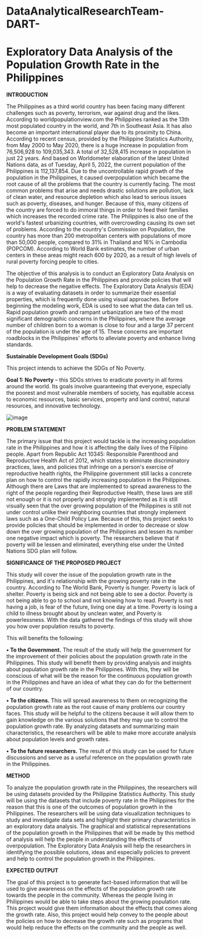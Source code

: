 # DataAnalyticalResearchTeam-DART-

# **Exploratory Data Analysis of the Population Growth Rate in the Philippines**

**INTRODUCTION**

The Philippines as a third world country has been facing many different challenges such as poverty, terrorism, war against drug and the likes. According to worldpopulationview.com the Philippines ranked as the 13th most populated country in the world, and 7th in Southeast Asia. It has also become an important international player due to its proximity to China. According to recent census, provided by the Philippine Statistics Authority, from May 2000 to May 2020, there is a huge increase in population from 76,506,928 to 109,035,343. A total of 32,528,415 increase in population in just 22 years. And based on Worldometer elaboration of the latest United Nations data, as of Tuesday, April 5, 2022, the current population of the Philippines is 112,137,854. Due to the uncontrollable rapid growth of the population in the Philippines, it caused overpopulation which became the root cause of all the problems that the country is currently facing. The most common problems that arise and needs drastic solutions are pollution, lack of clean water, and resource depletion which also lead to serious issues such as poverty, diseases, and hunger. Because of this, many citizens of the country are forced to do immoral things in order to feed their families which increases the recorded crime rate. The Philippines is also one of the world's fastest urbanizing countries, with overcrowding causing its own set of problems. According to the country's Commission on Population, the country has more than 200 metropolitan centers with populations of more than 50,000 people, compared to 31% in Thailand and 16% in Cambodia (POPCOM). According to World Bank estimates, the number of urban centers in these areas might reach 600 by 2020, as a result of high levels of rural poverty forcing people to cities.

The objective of this analysis is to conduct an Exploratory Data Analysis on the Population Growth Rate in the Philippines and provide policies that will help to decrease the negative effects. The Exploratory Data Analysis (EDA) is a way of evaluating datasets in order to summarize their essential properties, which is frequently done using visual approaches. Before beginning the modeling work, EDA is used to see what the data can tell us. Rapid population growth and rampant urbanization are two of the most significant demographic concerns in the Philippines, where the average number of children born to a woman is close to four and a large 37 percent of the population is under the age of 15. These concerns are important roadblocks in the Philippines' efforts to alleviate poverty and enhance living standards.

**Sustainable Development Goals (SDGs)**

This project intends to achieve the SDGs of No Poverty.

**Goal 1: No Poverty** – this SDGs strives to eradicate poverty in all forms around the world. Its goals involve guaranteeing that everyone, especially the poorest and most vulnerable members of society, has equitable access to economic resources, basic services, property and land control, natural resources, and innovative technology.


![image](https://user-images.githubusercontent.com/102594912/170211296-a871b8bc-35f7-4038-82c2-492f4ebdccd6.png)



**PROBLEM STATEMENT**

The primary issue that this project would tackle is the increasing population rate in the Philippines and how it is affecting the daily lives of the Filipino people. Apart from Republic Act 10345: Responsible Parenthood and Reproductive Health Act of 2012, which states to eliminate discriminatory practices, laws, and policies that infringe on a person's exercise of reproductive health rights, the Philippine government still lacks a concrete plan on how to control the rapidly increasing population in the Philippines. Although there are Laws that are implemented to spread awareness to the right of the people regarding their Reproductive Health, these laws are still not enough or it is not properly and strongly implemented as it is still visually seen that the over growing population of the Philippines is still not under control unlike their neighboring countries that strongly implement laws such as a One-Child Policy Law. Because of this, this project seeks to provide policies that should be implemented in order to decrease or slow down the over growing population of the Philippines and lessen its number one negative impact which is poverty. The researchers believe that if poverty will be lessen and eliminated, everything else under the United Nations SDG plan will follow. 

**SIGNIFICANCE OF THE PROPOSED PROJECT**

This study will cover the issue of the population growth rate in the Philippines, and it's relationship with the growing poverty rate in the country. According to The World Bank, Poverty is hunger. Poverty is lack of shelter. Poverty is being sick and not being able to see a doctor. Poverty is not being able to go to school and not knowing how to read. Poverty is not having a job, is fear of the future, living one day at a time. Poverty is losing a child to illness brought about by unclean water, and Poverty is powerlessness. With the data gathered the findings of this study will show you how over population results to poverty.

 This will benefits the following:

**•	To the Government.** The result of the study will help the government for the improvement of their policies about the population growth rate in the Philippines. This study will benefit them by providing analysis and insights about population growth rate in the Philippines. With this, they will be conscious of what will be the reason for the continuous population growth in the Philippines and have an idea of what they can do for the betterment of our country.

**•	To the citizens.** This will spread awareness to them on recognizing the population growth rate as the root cause of many problems our country faces. This study will be helpful to the citizens because it will allow them to gain knowledge on the various solutions that they may use to control the population growth rate. By analyzing datasets and summarizing main characteristics, the researchers will be able to make more accurate analysis about population levels and growth rates.

**•	To the future researchers.** The result of this study can be used for future discussions and serve as a useful reference on the population growth rate in the Philippines.



**METHOD**

To analyze the population growth rate in the Philippines, the researchers will be using datasets provided by the Philippine Statistics Authority. This study will be using the datasets that include poverty rate in the Philippines for the reason that this is one of the outcomes of population growth in the Philippines. The researchers will be using data visualization techniques to study and investigate data sets and highlight their primary characteristics in an exploratory data analysis. The graphical and statistical representations of the population growth in the Philippines that will be made by this method of analysis will help the people in understanding the effects of overpopulation. The Exploratory Data Analysis will help the researchers in identifying the possible solutions, ideas and especially policies to prevent and help to control the population growth in the Philippines.

**EXPECTED OUTPUT**

The goal of this project is to generate fact-based information that will be used to give awareness on the effects of the population growth rate towards the people in the community. Whereas the people living in Philippines would be able to take steps about the growing population rate. This project would give them information about the effects that comes along the growth rate. Also, this project would help convey to the people about the policies on how to decrease the growth rate such as programs that would help reduce the effects on the community and the people as well.
